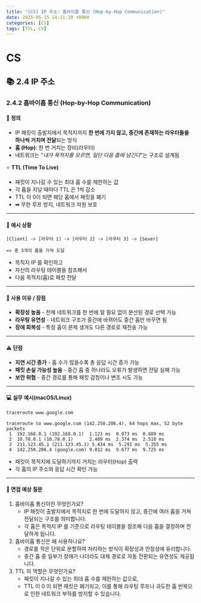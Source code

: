 ```yaml
---
title: "[CS] IP 주소: 홉바이홉 통신 (Hop-by-Hop Communication)"
date: 2025-05-15 14:11:20 +0900
categories: [CS]
tags: [TIL, CS]
---
```

# CS
## 📚 2.4 IP 주소

### 2.4.2 홉바이홉 통신 (Hop-by-Hop Communication)

#### 📘 정의
- IP 패킷이 출발지에서 목적지까지 **한 번에 가지 않고, 중간에 존재하는 라우터들을 하나씩 거치며 전달**되는 방식
- **홉 (Hop)**: 한 번 거치는 장비(라우터)
- 네트워크는 "_내가 목적지를 모르면, 일단 다음 홉에 넘긴다_"는 구조로 설계됨

⭐️ **TTL (Time To Live)**
- 패킷이 지나갈 수 있는 최대 홉 수를 제한하는 값
- 각 홉을 지날 때마다 TTL 은 1씩 감소
- TTL 이 0이 되면 해당 홉에서 패킷을 폐기
- ➡︎ 무한 루프 방지, 네트워크 자원 보호

---

#### 📌 예시 상황
```plaintext
[Client] -> [라우터 1] -> [라우터 2] -> [라우터 3] -> [Sever]

=> 총 3개의 홉을 거쳐 도달
```
- 목직지 IP 를 확인하고
- 자신의 라우팅 테이블을 참조해서
- 다음 목적지(홉)로 패킷 전달

---

#### 🎯 사용 이유 / 장점
- **확장성 높음** - 전체 네트워크를 한 번에 알 필요 없이 분산된 경로 선택 가능
- **라우팅 유연성** - 네트워크 구조가 중간에 바뀌어도 중간 홉만 바꾸면 됨
- **장애 회복성** - 특정 홉이 문제 생겨도 다른 경로로 재전송 가능

---

#### ⚠️ 단점
- **지연 시간 증가** - 홉 수가 많을수록 총 응답 시간 증가 가능
- **패킷 손실 가능성 높음** - 중간 홉 중 하나라도 오류가 발생하면 전달 실패 가능
- **보안 위협** - 중간 경로를 통해 패킷 감청이나 변조 시도 가능

---

#### 💻 실무 예시(macOS/Linux)
```bash
traceroute www.google.com
```

```plaintext
traceroute to www.google.com (142.250.206.4), 64 hops max, 52 byte packets
 1  192.168.0.1 (192.168.0.1)  1.123 ms  0.973 ms  0.889 ms
 2  10.78.0.1 (10.78.0.1)      2.489 ms  2.374 ms  2.518 ms
 3  211.123.45.1 (211.123.45.1) 5.434 ms  5.291 ms  5.355 ms
 4  142.250.206.4 (google.com) 9.812 ms  9.677 ms  9.725 ms
```

- 패킷이 목적지에 도달하기까지 거치는 라우터(Hop) 출력
- 각 홉의 IP 주소와 응답 시간 확인 가능

---

#### 🎤 면접 예상 질문
1. 홉바이홉 통신이란 무엇인가요?
   - IP 패킷이 출발지에서 목적지로 한 번에 도달하지 않고, 중간에 여러 홉을 거쳐 전달되는 구조를 의미합니다.
   - 각 홉은 목적지 IP 를 기준으로 라우팅 테이블을 참조해 다음 홉을 결정하며 전달하게 됩니다.
2. 홉바이홉 통신은 왜 사용하나요?
   - 경로를 작은 단위로 분할하여 처리하는 방식이 확장성과 안정성에 유리합니다.
   - 중간 홉 중 일부가 장애가 나더라도 대체 경로로 자동 전환되는 유연성도 제공됩니다.
3. TTL 의 역할은 무엇인가요?
   - 패킷이 지나갈 수 있는 최대 홉 수를 제한하는 값으로,
   - TTL 이 0 이 되면 패킷은 폐기되고, 이를 통해 라우팅 루프나 과도한 홉 반복으로 인한 네트워크 부하를 방지할 수 있습니다.
